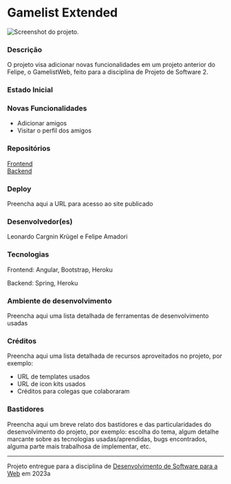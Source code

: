 # Gamelist Extended

![Screenshot do projeto](https://mdswanson.com/static/chops-ux-step-4.png "Screenshot do projeto").

### Descrição

O projeto visa adicionar novas funcionalidades em um projeto anterior do Felipe, o GamelistWeb, feito para a disciplina de Projeto de Software 2.  

### Estado Inicial  

### Novas Funcionalidades  

- Adicionar amigos
- Visitar o perfil dos amigos  

### Repositórios
[Frontend](https://github.com/Felipeamadori/gamelist-web)  
[Backend](https://github.com/Felipeamadori/gamelistapi)  

### Deploy

Preencha aqui a URL para acesso ao site publicado

### Desenvolvedor(es)

Leonardo Cargnin Krügel e Felipe Amadori

### Tecnologias

Frontend: Angular, Bootstrap, Heroku

Backend: Spring, Heroku

### Ambiente de desenvolvimento

Preencha aqui uma lista detalhada de ferramentas de desenvolvimento usadas

### Créditos

Preencha aqui uma lista detalhada de recursos aproveitados no projeto, por exemplo:

- URL de templates usados
- URL de icon kits usados
- Créditos para colegas que colaboraram

### Bastidores

Preencha aqui um breve relato dos bastidores e das particularidades do desenvolvimento do projeto, por exemplo: escolha do tema, algum detalhe marcante sobre as tecnologias usadas/aprendidas, bugs encontrados, alguma parte mais trabalhosa de implementar, etc.

---
Projeto entregue para a disciplina de [Desenvolvimento de Software para a Web](http://github.com/andreainfufsm/elc1090-2023a) em 2023a